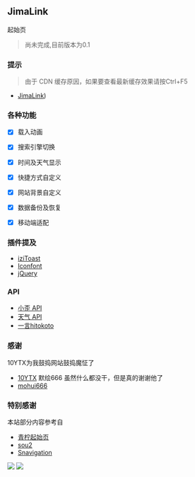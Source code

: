 <p>
<strong><h2>JimaLink</h2></strong>
起始页
</p>


>尚未完成,目前版本为0.1

### 提示
>由于 CDN 缓存原因，如果要查看最新缓存效果请按Ctrl+F5

- [JimaLink](https://www.jimmma.top/))

### 各种功能

- [x] 载入动画
- [x] 搜索引擎切换
- [x] 时间及天气显示
- [x] 快捷方式自定义
- [x] 网站背景自定义
- [x] 数据备份及恢复
- [x] 移动端适配


### 插件提及

* [iziToast](https://izitoast.marcelodolza.com/)
* [Iconfont](https://www.iconfont.cn/)
* [jQuery](https://jquery.com/)

### API

* [小歪 API](https://api.ixiaowai.cn/)
* [天气 API](https://www.tianqiapi.com/)
* [一言hitokoto](https://hitokoto.cn/)

### 感谢

10YTX为我鼓捣网站鼓捣魔怔了
* [10YTX](http://im10ytx.top/)
默绘666
虽然什么都没干，但是真的谢谢他了
* [mohui666](https://mohui666.top/)

### 特别感谢

本站部分内容参考自

* [青柠起始页](https://limestart.cn/)
* [sou2](https://github.com/yeetime/sou2/)
* [Snavigation](https://snavigation.vercel.app/)


<a title="SSL" target="_blank" href="https://myssl.com/seal/detail?domain=blog.imsyy.top"><img src="https://img.shields.io/badge/MySSL-安全认证-brightgreen"></a>&nbsp;<a title="CDN" target="_blank" href="https://cdnjs.com/"><img src="https://img.shields.io/badge/CDN-Cloudflare-blue">
